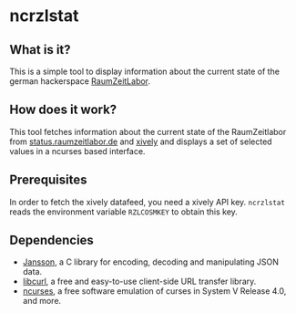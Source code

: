 ncrzlstat
=========

What is it?
-----------

This is a simple tool to display information about the current state of the
german hackerspace [RaumZeitLabor](https://raumzeitlabor.de/).

How does it work?
-----------------

This tool fetches information about the current state of the RaumZeitlabor from
[status.raumzeitlabor.de](http://status.raumzeitlabor.de/) and
[xively](https://xively.com/feeds/42055) and displays a set of selected values in a
ncurses based interface.

Prerequisites
-------------

In order to fetch the xively datafeed, you need a xively API key. `ncrzlstat` reads
the environment variable `RZLCOSMKEY` to obtain this key.

Dependencies
------------

 * [Jansson](http://www.digip.org/jansson/), a C library for encoding, decoding
   and manipulating JSON data.
 * [libcurl](http://curl.haxx.se/libcurl/), a free and easy-to-use client-side
   URL transfer library.
 * [ncurses](http://invisible-island.net/ncurses/ncurses.html), a free software
   emulation of curses in System V Release 4.0, and more.

